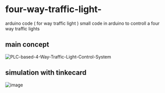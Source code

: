 # four-way-traffic-light-
arduino code ( for way traffic light ) small code in arduino to controll a four way traffic lights 
## main concept 
![PLC-based-4-Way-Traffic-Light-Control-System](https://user-images.githubusercontent.com/80293557/146608867-b960e82d-b6e2-416e-a715-4c73aa47a140.jpg)

## simulation with tinkecard 
![image](https://user-images.githubusercontent.com/80293557/146609028-893ba8e8-b13c-497c-82dd-8ae4501585af.png)

